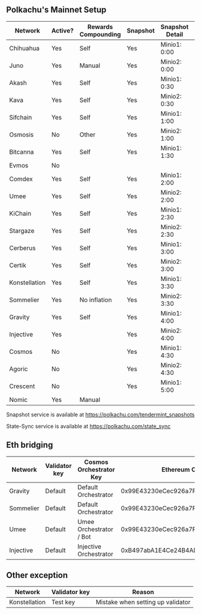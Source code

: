 ## Polkachu's Mainnet Setup

| Network       | Active? | Rewards Compounding | Snapshot | Snapshot Detail | Tenderduty | RPC | State Sync | Backup Server | Restake | Name |
| ------------- | ------- | ------------------- | -------- | --------------- | ---------- | --- | ---------- | ------------- | ------- | ---- |
| Chihuahua     | Yes     | Self                | Yes      | Minio1: 0:00    | Yes        | Yes | Yes        | Yes           | Yes     | Yes  |
| Juno          | Yes     | Manual              | Yes      | Minio2: 0:00    | Yes        | Yes | Yes        | Yes           | Yes (x) | Yes  |
| Akash         | Yes     | Self                | Yes      | Minio1: 0:30    | Yes        | Yes | NOOOOOO!   | Yes           | Yes     | Yes  |
| Kava          | Yes     | Self                | Yes      | Minio2: 0:30    | Yes        | Yes | Yes        | Yes           | Yes     | Yes  |
| Sifchain      | Yes     | Self                | Yes      | Minio1: 1:00    | Yes        | Yes | Yes        | Yes           | Yes     | Yes  |
| Osmosis       | No      | Other               | Yes      | Minio2: 1:00    | No need    | Yes | Yes        | Yes           |         | Yes  |
| Bitcanna      | Yes     | Self                | Yes      | Minio1: 1:30    | Yes        | Yes | Yes        | Yes           | Yes     | Yes  |
| Evmos         | No      |                     |          |                 |            |     |            |               | Yes     |      |
| Comdex        | Yes     | Self                | Yes      | Minio1: 2:00    | Yes        | Yes | Yes        | Yes           | Yes     | Yes  |
| Umee          | Yes     | Self                | Yes      | Minio2: 2:00    | Yes        | Yes | Yes        | Yes           | Yes (x) | Yes  |
| KiChain       | Yes     | Self                | Yes      | Minio1: 2:30    | Yes        | Yes | Yes        | Yes           | Yes     | Yes  |
| Stargaze      | Yes     | Self                | Yes      | Minio2: 2:30    | Yes        | Yes | Yes        | Yes           | Yes (x) | Yes  |
| Cerberus      | Yes     | Self                | Yes      | Minio1: 3:00    | Yes        | Yes | Yes        | Yes           | Yes (x) | Yes  |
| Certik        | Yes     | Self                | Yes      | Minio2: 3:00    | Yes        | Yes | Yes        | Yes           |         | Yes  |
| Konstellation | Yes     | Self                | Yes      | Minio1: 3:30    | Yes        | Yes | Yes        | Yes           | Yes     | Yes  |
| Sommelier     | Yes     | No inflation        | Yes      | Minio2: 3:30    | Yes        | Yes | Yes        | Yes           | Yes     | Yes  |
| Gravity       | Yes     | Self                | Yes      | Minio1: 4:00    | Yes        | Yes | Yes        | Yes           | Yes (x) | Yes  |
| Injective     | Yes     |                     | Yes      | Minio2: 4:00    | Yes        | Yes | Yes        | Yes           |         | No   |
| Cosmos        | No      |                     | Yes      | Minio1: 4:30    |            | Yes | Yes        | Yes           |         | Yes  |
| Agoric        | No      |                     | Yes      | Minio2: 4:30    |            |     |            |               |         | N/A  |
| Crescent      | No      |                     | Yes      | Minio1: 5:00    |            |     |            |               |         | N/A  |
| Nomic         | Yes     | Manual              |          |                 |            |     |            |               |         | N/A  |

Snapshot service is available at https://polkachu.com/tendermint_snapshots

State-Sync service is available at https://polkachu.com/state_sync

## Eth bridging

| Network   | Validator key | Cosmos Orchestrator Key | Ethereum Orchestrator Key                  |
| --------- | ------------- | ----------------------- | ------------------------------------------ |
| Gravity   | Default       | Default Orchestrator    | 0x99E43230eCec926a7FFc2E4CD22153494D5a84a3 |
| Sommelier | Default       | Default Orchestrator    | 0x99E43230eCec926a7FFc2E4CD22153494D5a84a3 |
| Umee      | Default       | Umee Orchestrator / Bot | 0x99E43230eCec926a7FFc2E4CD22153494D5a84a3 |
| Injective | Default       | Injective Orchestrator  | 0xB497abA1E4Ce24B4ADc2E16Ded30387042B881B7 |

## Other exception

| Network       | Validator key | Reason                            |
| ------------- | ------------- | --------------------------------- |
| Konstellation | Test key      | Mistake when setting up validator |
